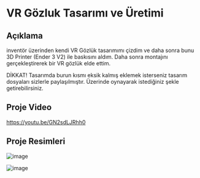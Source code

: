 # VR Gözluk Tasarımı ve Üretimi

## Açıklama
inventör üzerinden kendi VR Gözlük tasarımımı çizdim ve daha sonra bunu 3D Printer (Ender 3 V2) ile baskısını aldım. Daha sonra montajını gerçekleştirerek bir VR gözlük elde ettim. 

DİKKAT! Tasarımda burun kısmı eksik kalmış eklemek isterseniz tasarım dosyaları sizlerle paylaşılmıştır. Üzerinde oynayarak istediğiniz şekle getirebilirsiniz.

## Proje Video
https://youtu.be/GN2sdLJRhh0

## Proje Resimleri

![image](https://user-images.githubusercontent.com/53540561/140655657-ba5a8897-8d8f-48e1-aa1a-65da8bf0ec3a.png)

![image](https://user-images.githubusercontent.com/53540561/140655695-66133d38-6901-48b7-964e-9203b0dd7519.png)

